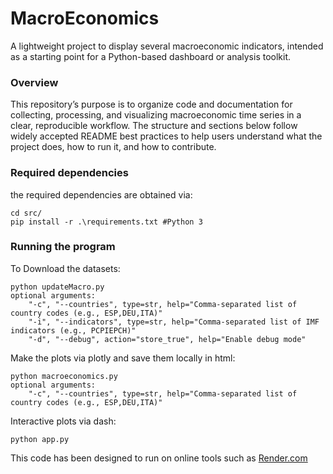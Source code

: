 # MacroEconomics

A lightweight project to display several macroeconomic indicators, intended as a starting point for a Python-based dashboard or analysis toolkit.

### Overview

This repository’s purpose is to organize code and documentation for collecting, processing, and visualizing macroeconomic time series in a clear, reproducible workflow.
The structure and sections below follow widely accepted README best practices to help users understand what the project does, how to run it, and how to contribute.

### Required dependencies
the required dependencies are obtained via:
```
cd src/
pip install -r .\requirements.txt #Python 3
```

### Running the program

To Download the datasets:
```
python updateMacro.py
optional arguments:
    "-c", "--countries", type=str, help="Comma-separated list of country codes (e.g., ESP,DEU,ITA)"
    "-i", "--indicators", type=str, help="Comma-separated list of IMF indicators (e.g., PCPIEPCH)"
    "-d", "--debug", action="store_true", help="Enable debug mode"
```
Make the plots via plotly and save them locally in html:
```
python macroeconomics.py
optional arguments:
    "-c", "--countries", type=str, help="Comma-separated list of country codes (e.g., ESP,DEU,ITA)"
```
Interactive plots via dash:
```
python app.py
```
This code has been designed to run on online tools such as [Render.com](https://macroeconomics-22w4.onrender.com)
